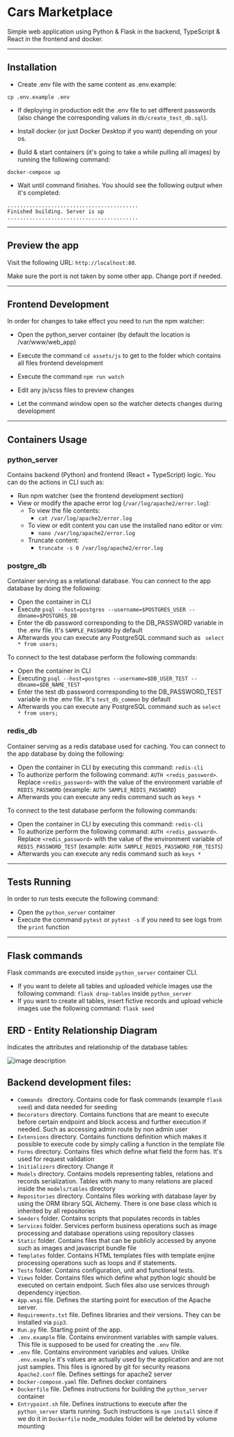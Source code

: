# Cars Marketplace

Simple web application using Python & Flask in the backend, TypeScript & React in the frontend and docker.

---------------------------------------------


## Installation
- Create .env file with the same content as .env.example:
```
cp .env.example .env
```
- If deploying in production edit the .env file to set different passwords (also change the corresponding values in `db/create_test_db.sql`).

- Install docker (or just Docker Desktop if you want) depending on your os.

- Build & start containers (it's going to take a while pulling all images) by running the following command:
```
docker-compose up
```
- Wait until command finishes. You should see the following output when it's completed:
```
..........................................
Finished building. Server is up
..........................................
```

---------------------------------------------

## Preview the app

Visit the following URL: `http://localhost:80`. 

Make sure the port is not taken by some other app. Change port if needed.

---------------------------------------------

## Frontend Development

In order for changes to take effect you need to run the npm watcher:

- Open the python_server container (by default the location is /var/www/web_app)

- Execute the command `cd assets/js` to get to the folder which contains all files frontend development

- Execute the command `npm run watch`

- Edit any js/scss files to preview changes

- Let the command window open so the watcher detects changes during development

---------------------------------------------

## Containers Usage

### python_server
Contains backend (Python) and frontend (React + TypeScript) logic. You can do the actions in CLI such as:
- Run npm watcher (see the frontend development section)
- View or modify the apache error log (`/var/log/apache2/error.log`):
    - To view the file contents:
        - `cat /var/log/apache2/error.log`
    - To view or edit content you can use the installed nano editor or vim:
        - `nano /var/log/apache2/error.log`
    - Truncate content:
        - `truncate -s 0 /var/log/apache2/error.log`

### postgre_db
Container serving as a relational database. You can connect to the app database by doing the following:
- Open the container in CLI
- Execute `psql --host=postgres --username=$POSTGRES_USER --dbname=$POSTGRES_DB`
- Enter the db password corresponding to the DB_PASSWORD variable in the .env file. It's `SAMPLE_PASSWORD` by default
- Afterwards you can execute any PostgreSQL command such as ` select * from users;`

To connect to the test database perform the following commands:
- Open the container in CLI
- Executing `psql --host=postgres --username=$DB_USER_TEST --dbname=$DB_NAME_TEST`
- Enter the test db password corresponding to the DB_PASSWORD_TEST variable in the .env file. It's `test_db_common` by default
- Afterwards you can execute any PostgreSQL command such as `select * from users;`

### redis_db
Container serving as a redis database used for caching. You can connect to the app database by doing the following:
- Open the container in CLI by executing this command: `redis-cli`
- To authorize perform the following command: `AUTH <redis_password>`. Replace `<redis_password>` with the value of the environment variable of `REDIS_PASSWORD` (example: `AUTH SAMPLE_REDIS_PASSWORD`)
- Afterwards you can execute any redis command such as `keys *`

To connect to the test database perform the following commands:
- Open the container in CLI by executing this command: `redis-cli`
- To authorize perform the following command: `AUTH <redis_password>`. Replace `<redis_password>` with the value of the environment variable of `REDIS_PASSWORD_TEST` (example: `AUTH SAMPLE_REDIS_PASSWORD_FOR_TESTS`)
- Afterwards you can execute any redis command such as `keys *`

---------------------------------------------

## Tests Running

In order to run tests execute the following command:
- Open the `python_server` container
- Execute the command `pytest` or `pytest -s` if you need to see logs from the `print` function

---------------------------------------------

## Flask commands

Flask commands are executed inside `python_server` container CLI.

- If you want to delete all tables and uploaded vehicle images use the following command: `flask drop-tables` inside `python_server`
- If you want to create all tables, insert fictive records and upload vehicle images use the following command: `flask seed`


## ERD - Entity Relationship Diagram
Indicates the attributes and relationship of the database tables:

![image description](docs/images/ERD.png)


## Backend development files:

- `Commands ` directory. Contains code for flask commands (example `flask seed`) and data needed for seeding
- `Decorators` directory. Contains functions that are meant to execute before certain endpoint and block access and further execution if needed. Such as accessing admin route by non admin user
- `Extensions` directory. Contains functions definition which makes it possible to execute code by simply calling a function in the template file
- `Forms` directory. Contains files which define what field the form has. It's used for request validation
-  `Initializers` directory. Change it
-  `Models` directory. Contains models representing tables, relations and records serialization. Tables with many to many relations are placed inside the `models/tables` directory
- `Repositories` directory. Contains files working with database layer by using the ORM library SQL Alchemy. There is one base class which is inherited by all repositories
- `Seeders` folder. Contains scripts that populates records in tables
- `Services` folder. Services perform business operations such as image processing and database operations using repository classes
- `Static` folder. Contains files that can be publicly accessed by anyone such as images and javascript bundle file
- `Templates` folder. Contains HTML templates files with template enjine processing operations such as loops and if statements.
- `Tests` folder. Contains configuration, unit and functional tests.
- `Views` folder. Contains files which define what python logic should be executed on certain endpoint.  Such files also use services through dependency injection.
- `App.wsgi` file. Defines the starting point for execution of the Apache server.
- `Requirements.txt` file. Defines libraries and their versions. They can be installed via `pip3`.
- `Run.py` file.  Starting point of the app.
- `.env.example` file. Contains environment variables with sample values. This file is supposed to be used for creating the `.env` file.
- `.env` file. Contains environment variables and values. Unlike `.env.example` it's values are actually used by the application and are not just samples. This files is ignored by git for security reasons
`Apache2.conf` file. Defines settings for apache2 server
- `Docker-compose.yaml` file. Defines docker containers
- `Dockerfile` file. Defines instructions for building the `python_server` container
- `Entrypoint.sh` file. Defines instructions to execute after the `python_server` starts running. Such instructions is `npm install` since if we do it in `Dockerfile` node_modules folder will be deleted by volume mounting
